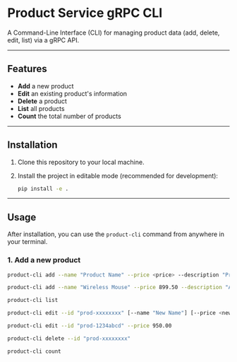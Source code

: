 # Product Service gRPC CLI

A Command-Line Interface (CLI) for managing product data (add, delete, edit, list) via a gRPC API.

---
## Features

* **Add** a new product
* **Edit** an existing product's information
* **Delete** a product
* **List** all products
* **Count** the total number of products

---
## Installation

1.  Clone this repository to your local machine.
2.  Install the project in editable mode (recommended for development):

    ```bash
    pip install -e .
    ```

---
## Usage

After installation, you can use the `product-cli` command from anywhere in your terminal.

### **1. Add a new product**

```bash
product-cli add --name "Product Name" --price <price> --description "Product description"

product-cli add --name "Wireless Mouse" --price 899.50 --description "A silent wireless mouse."

product-cli list

product-cli edit --id "prod-xxxxxxxx" [--name "New Name"] [--price <new_price>] [--description "New Description"]

product-cli edit --id "prod-1234abcd" --price 950.00

product-cli delete --id "prod-xxxxxxxx"

product-cli count